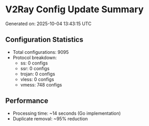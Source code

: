 # V2Ray Config Update Summary
Generated on: 2025-10-04 13:43:15 UTC

## Configuration Statistics
- Total configurations: 9095
- Protocol breakdown:
  - ss: 0 configs
  - ssr: 0 configs
  - trojan: 0 configs
  - vless: 0 configs
  - vmess: 748 configs

## Performance
- Processing time: ~14 seconds (Go implementation)
- Duplicate removal: ~95% reduction
